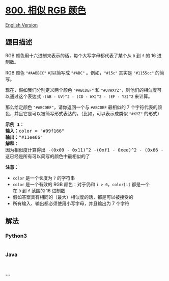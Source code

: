 # [800. 相似 RGB 颜色](https://leetcode-cn.com/problems/similar-rgb-color)

[English Version](/solution/0800-0899/0800.Similar%20RGB%20Color/README_EN.md)

## 题目描述

<!-- 这里写题目描述 -->

<p>RGB 颜色用十六进制来表示的话，每个大写字母都代表了某个从 <code>0</code>&nbsp;到&nbsp;<code>f</code> 的 16 进制数。</p>

<p>RGB 颜色 <code>&quot;#AABBCC&quot;</code>&nbsp;可以简写成&nbsp;<code>&quot;#ABC&quot;</code> 。例如，<code>&quot;#15c&quot;</code>&nbsp;其实是&nbsp;<code>&quot;#1155cc&quot;</code> 的简写。</p>

<p>现在，假如我们分别定义两个颜色 <code>&quot;#ABCDEF&quot;</code>&nbsp;和&nbsp;<code>&quot;#UVWXYZ&quot;</code>，则他们的相似度可以通过这个表达式&nbsp;<code>-(AB - UV)^2 -&nbsp;(CD - WX)^2 -&nbsp;(EF - YZ)^2</code>&nbsp;来计算。</p>

<p>那么给定颜色 <code>&quot;#ABCDEF&quot;</code>，请你返回一个与 <code>#ABCDEF</code> 最相似的&nbsp;7 个字符代表的颜色，并且它是可以被简写形式表达的。（比如，可以表示成类似 <code>&quot;#XYZ&quot;</code> 的形式）</p>

<pre><strong>示例 1：</strong>
<strong>输入：</strong>color = &quot;#09f166&quot;
<strong>输出：</strong>&quot;#11ee66&quot;
<strong>解释：</strong> 
因为相似度计算得出 -(0x09 - 0x11)^2 -(0xf1 - 0xee)^2 - (0x66 - 0x66)^2 = -64 -9 -0 = -73
这已经是所有可以简写的颜色中最相似的了
</pre>

<p><strong>注意：</strong></p>

<ul>
	<li><code>color</code> 是一个长度为&nbsp;<code>7</code>&nbsp;的字符串</li>
	<li><code>color</code> 是一个有效的 RGB 颜色：对于仍和&nbsp;<code>i &gt; 0</code>，<code>color[i]</code>&nbsp;都是一个在&nbsp;<code>0</code>&nbsp;到&nbsp;<code>f</code>&nbsp;范围的 16 进制数</li>
	<li>假如答案具有相同的（最大）相似度的话，都是可以被接受的</li>
	<li>所有输入、输出都必须使用小写字母，并且输出为 7 个字符</li>
</ul>

## 解法

<!-- 这里可写通用的实现逻辑 -->

<!-- tabs:start -->

### **Python3**

<!-- 这里可写当前语言的特殊实现逻辑 -->

```python

```

### **Java**

<!-- 这里可写当前语言的特殊实现逻辑 -->

```java

```

### **...**

```

```

<!-- tabs:end -->
